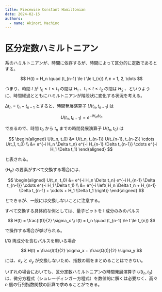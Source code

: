 ```yaml
---
title: Piecewise Constant Hamiltonian
date: 2024-02-15
authors:
  - name: Akinori Machino
---
```


# 区分定数ハミルトニアン

系のハミルトニアンが、時間に依存するが、時間によって区分的に定数であるとする。

$$
H(t) = H_n \quad (t_{n-1} \le t \le t_{n})
\\
n = 1, 2, \dots
$$

つまり、時間 $t$ が $t_0 \le t \le t_1$ の間は $H_1$ 、$t_1 \le t \le t_2$ の間は $H_2$ 、というように、時間経過とともにハミルトニアンが階段状に変化する状況を考える。

$\Delta t_n = t_n - t_{n-1}$ とすると、時間発展演算子 $U(t_n, t_{n-1})$ は

$$
U(t_n, t_{n-1}) = e^{-i H_n \Delta t_n}
$$

であるので、時間 $t_0$ から $t_n$ までの時間発展演算子 $U(t_n, t_0)$ は

$$
\begin{aligned}
U(t_n, t_0) &= U(t_n, t_{n-1}) U(t_{n-1}, t_{n-2}) \cdots U(t_1, t_0)
\\
&= e^{-i H_n \Delta t_n} e^{-i H_{n-1} \Delta t_{n-1}} \cdots e^{-i H_1 \Delta t_1}
\end{aligned}
$$

と表される。

$\{H_n\}$ の要素がすべて交換する場合には、

$$
\begin{aligned}
U(t_n, t_0) &= e^{-i H_n \Delta t_n} e^{-i H_{n-1} \Delta t_{n-1}} \cdots e^{-i H_1 \Delta t_1}
\\
&= e^{-i \left( H_n \Delta t_n + H_{n-1} \Delta t_{n-1} + \cdots + H_1 \Delta t_1 \right)}
\end{aligned}
$$

とできるが、一般には交換しないことに注意する。

すべて交換する具体的な例としては、量子ビットを I 成分のみのパルス

$$
H(t) = \frac{I(t)}{2} \sigma_x
\\
I(t) = I_n \quad (t_{n-1} \le t \le t_{n})
$$

で操作する場合が挙げられる。

I/Q 両成分を含むパルスを用いる場合

$$
H(t) = \frac{I(t)}{2} \sigma_x + \frac{Q(t)}{2} \sigma_y
$$

には、$\sigma_x$ と $\sigma_y$ が交換しないため、指数の肩をまとめることはできない。

いずれの場合においても、区分定数ハミルトニアンの時間発展演算子 $U(t_n, t_0)$ は、微分方程式（シュレーディンガー方程式）を数値的に解くは必要なく、高々 $n$ 個の行列指数関数の計算で求めることができる。